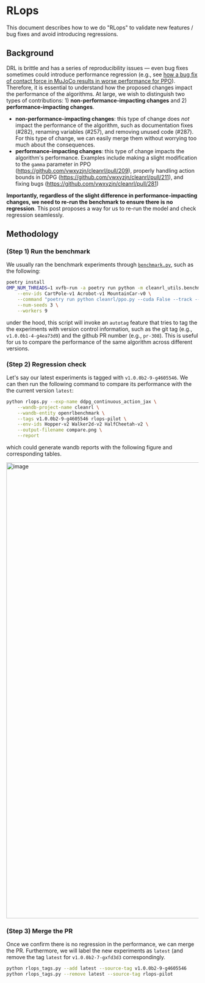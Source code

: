 # RLops

This document describes how to we do "RLops" to validate new features / bug fixes and avoid introducing regressions.


## Background
DRL is brittle and has a series of reproducibility issues — even bug fixes sometimes could introduce performance regression (e.g., see [how a bug fix of contact force in MuJoCo results in worse performance for PPO](https://github.com/openai/gym/pull/2762#discussion_r853488897)). Therefore, it is essential to understand how the proposed changes impact the performance of the algorithms. At large, we wish to distinguish two types of contributions: 1) **non-performance-impacting changes** and 2) **performance-impacting changes**. 

* **non-performance-impacting changes**: this type of change does *not* impact the performance of the algorithm, such as documentation fixes (#282), renaming variables (#257), and removing unused code (#287). For this type of change, we can easily merge them without worrying too much about the consequences.
* **performance-impacting changes**: this type of change impacts the algorithm's performance. Examples include making a slight modification to the `gamma` parameter in PPO  (https://github.com/vwxyzjn/cleanrl/pull/209), properly handling action bounds in DDPG (https://github.com/vwxyzjn/cleanrl/pull/211), and fixing bugs (https://github.com/vwxyzjn/cleanrl/pull/281)


**Importantly, regardless of the slight difference in performance-impacting changes, we need to re-run the benchmark to ensure there is no regression**. This post proposes a way for us to re-run the model and check regression seamlessly.

## Methodology


### (Step 1) Run the benchmark

We usually ran the benchmark experiments through [`benchmark.py`](https://github.com/vwxyzjn/cleanrl/blob/master/cleanrl_utils/benchmark.py), such as the following:

```bash
poetry install
OMP_NUM_THREADS=1 xvfb-run -a poetry run python -m cleanrl_utils.benchmark \
    --env-ids CartPole-v1 Acrobot-v1 MountainCar-v0 \
    --command "poetry run python cleanrl/ppo.py --cuda False --track --capture-video" \
    --num-seeds 3 \
    --workers 9
```

under the hood, this script will invoke an `autotag` feature that tries to tag the the experiments with version control information, such as the git tag (e.g., `v1.0.0b1-4-g4ea73d9`) and the github PR number (e.g., `pr-308`). This is useful for us to compare the performance of the same algorithm across different versions.


### (Step 2) Regression check

Let's say our latest experiments is tagged with `v1.0.0b2-9-g4605546`. We can then run the following command to compare its performance with the the current version `latest`:


```bash
python rlops.py --exp-name ddpg_continuous_action_jax \
    --wandb-project-name cleanrl \
    --wandb-entity openrlbenchmark \
    --tags v1.0.0b2-9-g4605546 rlops-pilot \
    --env-ids Hopper-v2 Walker2d-v2 HalfCheetah-v2 \
    --output-filename compare.png \
    --report
```
which could generate wandb reports with the following figure and corresponding tables.

<img width="1195" alt="image" src="https://user-images.githubusercontent.com/5555347/196775462-2ef25c47-72dd-426d-88b8-9d74e5062936.png">


### (Step 3) Merge the PR

Once we confirm there is no regression in the performance, we can merge the PR. Furthermore, we will label the new experiments as `latest` (and remove the tag `latest` for `v1.0.0b2-7-gxfd3d3` correspondingly. 

```bash
python rlops_tags.py --add latest --source-tag v1.0.0b2-9-g4605546
python rlops_tags.py --remove latest --source-tag rlops-pilot
```
```
